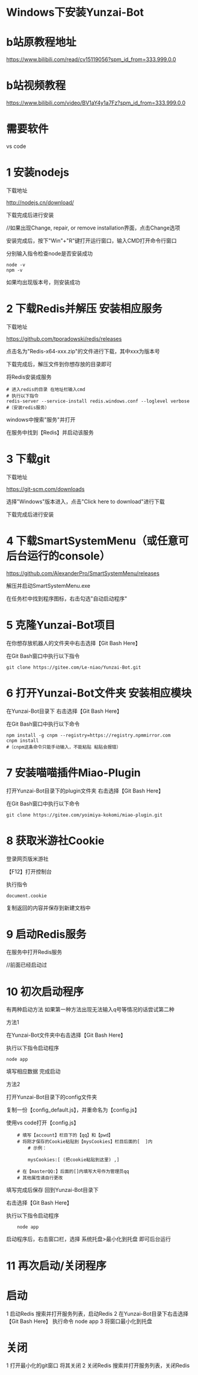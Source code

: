 # Windows下安装Yunzai-Bot
# b站原教程地址
https://www.bilibili.com/read/cv15119056?spm_id_from=333.999.0.0
# b站视频教程
https://www.bilibili.com/video/BV1aY4y1a7Fz?spm_id_from=333.999.0.0

# 需要软件
vs code

# 1 安装nodejs
下载地址

http://nodejs.cn/download/

下载完成后进行安装

//如果出现Change, repair, or remove installation界面，点击Change选项

安装完成后，按下"Win"+"R"键打开运行窗口，输入CMD打开命令行窗口

分别输入指令检查node是否安装成功

    node -v
    npm -v

如果均出现版本号，则安装成功

# 2 下载Redis并解压 安装相应服务
下载地址

https://github.com/tporadowski/redis/releases

点击名为"Redis-x64-xxx.zip"的文件进行下载，其中xxx为版本号

下载完成后，解压文件到你想存放的目录即可

将Redis安装成服务

    # 进入redis的目录 在地址栏输入cmd
    # 执行以下指令
    redis-server --service-install redis.windows.conf --loglevel verbose
    #（安装redis服务）

windows中搜索"服务"并打开

在服务中找到【Redis】并启动该服务

# 3 下载git
下载地址

https://git-scm.com/downloads

选择"Windows"版本进入，点击"Click here to download"进行下载

下载完成后进行安装

# 4 下载SmartSystemMenu（或任意可后台运行的console）
https://github.com/AlexanderPro/SmartSystemMenu/releases

解压并启动SmartSystemMenu.exe

在任务栏中找到程序图标，右击勾选"自动启动程序"

# 5 克隆Yunzai-Bot项目
在你想存放机器人的文件夹中右击选择【Git Bash Here】

在Git Bash窗口中执行以下指令

    git clone https://gitee.com/Le-niao/Yunzai-Bot.git


# 6 打开Yunzai-Bot文件夹 安装相应模块
在Yunzai-Bot目录下 右击选择【Git Bash Here】 

在Git Bash窗口中执行以下命令

    npm install -g cnpm --registry=https://registry.npmmirror.com
    cnpm install
    #（cnpm这条命令只能手动输入，不能粘贴 粘贴会报错）


# 7 安装喵喵插件Miao-Plugin
打开Yunzai-Bot目录下的plugin文件夹 右击选择【Git Bash Here】

在Git Bash窗口中执行以下命令

    git clone https://gitee.com/yoimiya-kokomi/miao-plugin.git


# 8 获取米游社Cookie
登录网页版米游社

【F12】打开控制台

执行指令

    document.cookie

复制返回的内容并保存到新建文档中

# 9 启动Redis服务
在服务中打开Redis服务 

//前面已经启动过

# 10 初次启动程序
有两种启动方法 如果第一种方法出现无法输入q号等情况的话尝试第二种


方法1 

在Yunzai-Bot文件夹中右击选择【Git Bash Here】

执行以下指令启动程序

    node app

填写相应数据 完成启动


方法2

打开Yunzai-Bot目录下的config文件夹

复制一份【config_default.js】，并重命名为【config.js】

使用vs code打开【config.js】

        # 填写【account】栏目下的【qq】和【pwd】
        # 将刚才保存的Cookie粘贴到【mysCookies】栏目后面的[  ]内 
            # 示例：

            mysCookies:[ (把cookie粘贴到这里) ,]

        # 在【masterQQ:】后面的[]内填写大号作为管理员qq
        # 其他属性请自行更改

填写完成后保存 回到Yunzai-Bot目录下

右击选择【Git Bash Here】
    
执行以下指令启动程序

        node app

启动程序后，右击窗口栏，选择 系统托盘>最小化到托盘 即可后台运行

# 11 再次启动/关闭程序
# 启动
1 启动Redis
    搜索并打开服务列表，启动Redis
2 在Yunzai-Bot目录下右击选择【Git Bash Here】
    执行命令
        node app
3 将窗口最小化到托盘
# 关闭
1 打开最小化的git窗口 将其关闭
2 关闭Redis
    搜索并打开服务列表，关闭Redis
